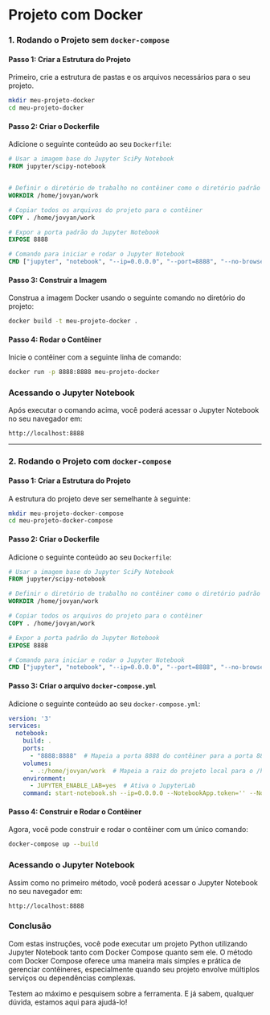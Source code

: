 # Projeto com Docker

### **1. Rodando o Projeto sem `docker-compose`**

#### Passo 1: Criar a Estrutura do Projeto

Primeiro, crie a estrutura de pastas e os arquivos necessários para o seu projeto.

```bash
mkdir meu-projeto-docker
cd meu-projeto-docker
```

#### Passo 2: Criar o Dockerfile

Adicione o seguinte conteúdo ao seu `Dockerfile`:

```Dockerfile
# Usar a imagem base do Jupyter SciPy Notebook
FROM jupyter/scipy-notebook


# Definir o diretório de trabalho no contêiner como o diretório padrão do Jupyter
WORKDIR /home/jovyan/work

# Copiar todos os arquivos do projeto para o contêiner
COPY . /home/jovyan/work

# Expor a porta padrão do Jupyter Notebook
EXPOSE 8888

# Comando para iniciar e rodar o Jupyter Notebook
CMD ["jupyter", "notebook", "--ip=0.0.0.0", "--port=8888", "--no-browser", "--allow-root"]
```

#### Passo 3: Construir a Imagem

Construa a imagem Docker usando o seguinte comando no diretório do projeto:

```bash
docker build -t meu-projeto-docker .
```

#### Passo 4: Rodar o Contêiner

Inicie o contêiner com a seguinte linha de comando:

```bash
docker run -p 8888:8888 meu-projeto-docker
```

### Acessando o Jupyter Notebook

Após executar o comando acima, você poderá acessar o Jupyter Notebook no seu navegador em:

```
http://localhost:8888
```

---

### 2. **Rodando o Projeto com `docker-compose`**

#### Passo 1: Criar a Estrutura do Projeto

A estrutura do projeto deve ser semelhante à seguinte:

```bash
mkdir meu-projeto-docker-compose
cd meu-projeto-docker-compose
```

#### Passo 2: Criar o Dockerfile

Adicione o seguinte conteúdo ao seu `Dockerfile`:

```Dockerfile
# Usar a imagem base do Jupyter SciPy Notebook
FROM jupyter/scipy-notebook

# Definir o diretório de trabalho no contêiner como o diretório padrão do Jupyter
WORKDIR /home/jovyan/work

# Copiar todos os arquivos do projeto para o contêiner
COPY . /home/jovyan/work

# Expor a porta padrão do Jupyter Notebook
EXPOSE 8888

# Comando para iniciar e rodar o Jupyter Notebook
CMD ["jupyter", "notebook", "--ip=0.0.0.0", "--port=8888", "--no-browser", "--allow-root"]
```

#### Passo 3: Criar o arquivo `docker-compose.yml`

Adicione o seguinte conteúdo ao seu `docker-compose.yml`:

```yaml
version: '3'
services:
  notebook:
    build: .
    ports:
      - "8888:8888"  # Mapeia a porta 8888 do contêiner para a porta 8888 do host
    volumes:
      - .:/home/jovyan/work  # Mapeia a raiz do projeto local para o /home/jovyan no contêiner
    environment:
      - JUPYTER_ENABLE_LAB=yes  # Ativa o JupyterLab
    command: start-notebook.sh --ip=0.0.0.0 --NotebookApp.token='' --NotebookApp.password=''
```

#### Passo 4: Construir e Rodar o Contêiner

Agora, você pode construir e rodar o contêiner com um único comando:

```bash
docker-compose up --build
```

### Acessando o Jupyter Notebook

Assim como no primeiro método, você poderá acessar o Jupyter Notebook no seu navegador em:

```
http://localhost:8888
```

### Conclusão

Com estas instruções, você pode executar um projeto Python utilizando Jupyter Notebook tanto com Docker Compose quanto sem ele. O método com Docker Compose oferece uma maneira mais simples e prática de gerenciar contêineres, especialmente quando seu projeto envolve múltiplos serviços ou dependências complexas.

Testem ao máximo e pesquisem sobre a ferramenta. E já sabem, qualquer dúvida, estamos aqui para ajudá-lo!